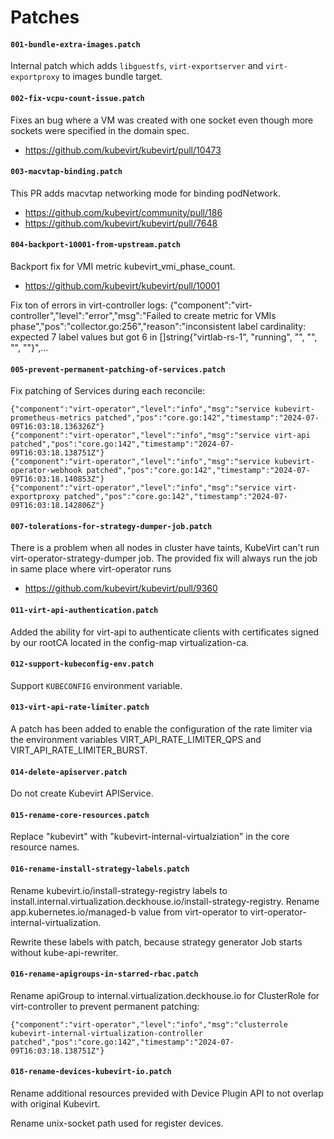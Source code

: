 # Patches

#### `001-bundle-extra-images.patch`

Internal patch which adds `libguestfs`, `virt-exportserver` and `virt-exportproxy`
to images bundle target.

#### `002-fix-vcpu-count-issue.patch`

Fixes an bug where a VM was created with one socket even though more sockets were specified in the domain spec.

- https://github.com/kubevirt/kubevirt/pull/10473


#### `003-macvtap-binding.patch`

This PR adds macvtap networking mode for binding podNetwork.

- https://github.com/kubevirt/community/pull/186
- https://github.com/kubevirt/kubevirt/pull/7648

#### `004-backport-10001-from-upstream.patch`

Backport fix for VMI metric kubevirt_vmi_phase_count.

- https://github.com/kubevirt/kubevirt/pull/10001

Fix ton of errors in virt-controller logs:
{"component":"virt-controller","level":"error","msg":"Failed to create metric for VMIs phase","pos":"collector.go:256","reason":"inconsistent label cardinality: expected 7 label values but got 6
in []string{\"virtlab-rs-1\", \"running\", \"<none>\", \"<none>\", \"<none>\", \"<none>\"}",...

#### `005-prevent-permanent-patching-of-services.patch`

Fix patching of Services during each reconcile:

```
{"component":"virt-operator","level":"info","msg":"service kubevirt-prometheus-metrics patched","pos":"core.go:142","timestamp":"2024-07-09T16:03:18.136326Z"}
{"component":"virt-operator","level":"info","msg":"service virt-api patched","pos":"core.go:142","timestamp":"2024-07-09T16:03:18.138751Z"}
{"component":"virt-operator","level":"info","msg":"service kubevirt-operator-webhook patched","pos":"core.go:142","timestamp":"2024-07-09T16:03:18.140853Z"}
{"component":"virt-operator","level":"info","msg":"service virt-exportproxy patched","pos":"core.go:142","timestamp":"2024-07-09T16:03:18.142806Z"}
```

#### `007-tolerations-for-strategy-dumper-job.patch`

There is a problem when all nodes in cluster have taints, KubeVirt can't run virt-operator-strategy-dumper job.
The provided fix will always run the job in same place where virt-operator runs

- https://github.com/kubevirt/kubevirt/pull/9360

#### `011-virt-api-authentication.patch`
Added the ability for virt-api to authenticate clients with certificates signed by our rootCA located in the config-map virtualization-ca.

#### `012-support-kubeconfig-env.patch`
Support `KUBECONFIG` environment variable. 

#### `013-virt-api-rate-limiter.patch`
A patch has been added to enable the configuration of the rate limiter via the environment variables VIRT_API_RATE_LIMITER_QPS and VIRT_API_RATE_LIMITER_BURST.

#### `014-delete-apiserver.patch`
Do not create Kubevirt APIService.

#### `015-rename-core-resources.patch`
Replace "kubevirt" with "kubevirt-internal-virtualziation" in the core resource names.

#### `016-rename-install-strategy-labels.patch`

Rename kubevirt.io/install-strategy-registry labels to install.internal.virtualization.deckhouse.io/install-strategy-registry.
Rename app.kubernetes.io/managed-b value from virt-operator to virt-operator-internal-virtualization.

Rewrite these labels with patch, because strategy generator Job starts without kube-api-rewriter.


#### `016-rename-apigroups-in-starred-rbac.patch`

Rename apiGroup to internal.virtualization.deckhouse.io for ClusterRole for virt-controller to prevent permanent patching:

```
{"component":"virt-operator","level":"info","msg":"clusterrole kubevirt-internal-virtualization-controller patched","pos":"core.go:142","timestamp":"2024-07-09T16:03:18.138751Z"}
```


#### `018-rename-devices-kubevirt-io.patch`

Rename additional resources previded with Device Plugin API to not overlap with original Kubevirt.

Rename unix-socket path used for register devices.

